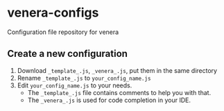 # venera-configs

Configuration file repository for venera

## Create a new configuration

1. Download `_template_.js`, `_venera_.js`, put them in the same directory
2. Rename `_template_.js` to `your_config_name.js`
3. Edit `your_config_name.js` to your needs. 
   - The `_template_.js` file contains comments to help you with that. 
   - The `_venera_.js` is used for code completion in your IDE.